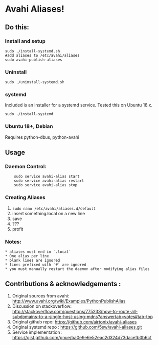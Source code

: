 Avahi Aliases!
==============

Do this:
--------

### Install and setup

    sudo ./install-systemd.sh
    #add aliases to /etc/avahi/aliases
    sudo avahi-publish-aliases

### Uninstall

    sudo ./uninstall-systemd.sh

### systemd

Included is an installer for a systemd service. Tested this on Ubuntu 18.x.

    sudo ./install-systemd


### Ubuntu 18+, Debian
Requires python-dbus, python-avahi


Usage
-----

### Daemon Control:

```
	sudo service avahi-alias start
	sudo service avahi-alias restart
	sudo service avahi-alias stop
```

### Creating Aliases
1. `sudo nano /etc/avahi/aliases.d/default`
2. insert something.local on a new line
3. save
4. ???
5. profit

### Notes:
	* aliases must end in `.local`
	* One alias per line
	* blank lines are ignored
	* lines prefixed with `#` are ignored
	* you must manually restart the daemon after modifying alias files
    
Contributions & acknowledgements :
----------------------------------
1. Original sources from avahi: http://www.avahi.org/wiki/Examples/PythonPublishAlias
2. Discussion on stackoverflow: http://stackoverflow.com/questions/775233/how-to-route-all-subdomains-to-a-single-host-using-mdns?answertab=votes#tab-top
3. Original github repo: https://github.com/airtonix/avahi-aliases
4. Original systemd repo : https://github.com/5sw/avahi-aliases.git
5. Service implementation : https://gist.github.com/gnue/ba0e9e6e52eac2d324d73dacefb0b6cf

